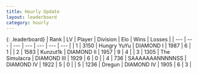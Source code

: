 ```yaml
---
title: Hourly Update
layout: leaderboard
category: hourly
---
```


{: .leaderboard}
| Rank | LV | Player | Division | Elo | Wins | Losses |
| --- | --- | --- | --- | --- | --- | --- |
| <span data-change="-">1</span> | 3150 | <span title="ID: 164871">Hungry YuYu</span> | DIAMOND I | <span data-change="-">1987</span> | <span data-change="-">6</span> | <span data-change="-">1</span> |
| <span data-change="-1">2</span> | 1583 | <span title="ID: 392407">Kunzut1k</span> | DIAMOND II | <span data-change="11">1957</span> | <span data-change="5">9</span> | <span data-change="4">4</span> |
| <span data-change="-1">3</span> | 1305 | <span title="ID: 366840">The Simulacra</span> | DIAMOND III | <span data-change="24">1929</span> | <span data-change="2">6</span> | <span data-change="0">0</span> |
| <span data-change="0">4</span> | 736 | <span title="ID: 174294">SAAAAAAANNNNNSS</span> | DIAMOND IV | <span data-change="31">1922</span> | <span data-change="3">5</span> | <span data-change="0">0</span> |
| <span data-change="-2">5</span> | 1236 | <span title="ID: 337810">Dregun</span> | DIAMOND IV | <span data-change="0">1905</span> | <span data-change="2">6</span> | <span data-change="2">3</span> |